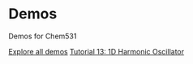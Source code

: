 # Demos
Demos for Chem531

[Explore all demos]()
[Tutorial 13: 1D Harmonic Oscillator](https://chemcompute.org/jupyterhub_internal/hub/user-redirect/git-pull?repo=https%3A%2F%2Fgithub.com%2FChem531Fall2022%2FDemos&urlpath=lab%2Ftree%2FDemos%2FTutorial-13-HarmonicOscillator1D.ipynb&branch=main)

